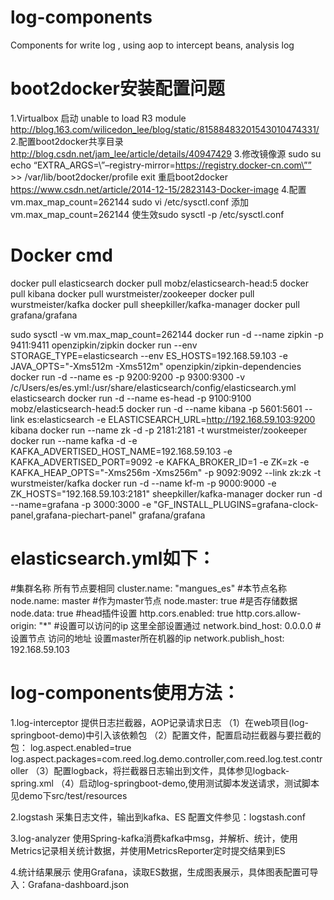 # log-components
Components for write log , using aop to intercept beans, analysis log

# boot2docker安装配置问题
1.Virtualbox 启动 unable to load R3 module
http://blog.163.com/wilicedon_lee/blog/static/81588483201543010474331/
2.配置boot2docker共享目录
http://blog.csdn.net/jam_lee/article/details/40947429
3.修改镜像源
sudo su echo “EXTRA_ARGS=\”–registry-mirror=https://registry.docker-cn.com\”” >> /var/lib/boot2docker/profile
exit
重启boot2docker
https://www.csdn.net/article/2014-12-15/2823143-Docker-image
4.配置vm.max_map_count=262144
sudo vi /etc/sysctl.conf
添加vm.max_map_count=262144
使生效sudo sysctl -p /etc/sysctl.conf


# Docker cmd
docker pull elasticsearch
docker pull mobz/elasticsearch-head:5
docker pull kibana
docker pull wurstmeister/zookeeper 
docker pull wurstmeister/kafka
docker pull sheepkiller/kafka-manager
docker pull grafana/grafana

sudo sysctl -w vm.max_map_count=262144
docker run -d --name zipkin -p 9411:9411 openzipkin/zipkin
docker run --env STORAGE_TYPE=elasticsearch --env ES_HOSTS=192.168.59.103 -e JAVA_OPTS="-Xms512m -Xms512m" openzipkin/zipkin-dependencies
docker run -d --name es -p 9200:9200 -p 9300:9300 -v /c/Users/es/es.yml:/usr/share/elasticsearch/config/elasticsearch.yml elasticsearch
docker run -d --name es-head -p 9100:9100 mobz/elasticsearch-head:5
docker run -d --name kibana -p 5601:5601 --link es:elasticsearch -e ELASTICSEARCH_URL=http://192.168.59.103:9200 kibana 
docker run --name zk -d -p 2181:2181 -t wurstmeister/zookeeper 
docker run --name kafka -d -e KAFKA_ADVERTISED_HOST_NAME=192.168.59.103 -e KAFKA_ADVERTISED_PORT=9092 -e KAFKA_BROKER_ID=1 -e ZK=zk -e KAFKA_HEAP_OPTS="-Xms256m -Xms256m" -p 9092:9092 --link zk:zk -t wurstmeister/kafka
docker run -d --name kf-m -p 9000:9000 -e ZK_HOSTS="192.168.59.103:2181" sheepkiller/kafka-manager
docker run -d --name=grafana -p 3000:3000 -e "GF_INSTALL_PLUGINS=grafana-clock-panel,grafana-piechart-panel" grafana/grafana


# elasticsearch.yml如下：
#集群名称 所有节点要相同
cluster.name: "mangues_es"
#本节点名称
node.name: master
#作为master节点
node.master: true
#是否存储数据
node.data: true
#head插件设置
http.cors.enabled: true
http.cors.allow-origin: "*"
#设置可以访问的ip 这里全部设置通过
network.bind_host: 0.0.0.0
#设置节点 访问的地址 设置master所在机器的ip
network.publish_host: 192.168.59.103


# log-components使用方法：
1.log-interceptor
提供日志拦截器，AOP记录请求日志
（1）在web项目(log-springboot-demo)中引入该依赖包
（2）配置文件，配置启动拦截器与要拦截的包：
log.aspect.enabled=true
log.aspect.packages=com.reed.log.demo.controller,com.reed.log.test.controller
（3）配置logback，将拦截器日志输出到文件，具体参见logback-spring.xml
	<logger name="com.reed.log.interceptor.LogAspect" level="INFO"
		additivity="false">
		<appender-ref ref="ROLLING_FILE_ASPECT" />
		<appender-ref ref="STDOUT" />
	</logger>
（4）启动log-springboot-demo,使用测试脚本发送请求，测试脚本见demo下src/test/resources
	
2.logstash
采集日志文件，输出到kafka、ES
配置文件参见：logstash.conf

3.log-analyzer
使用Spring-kafka消费kafka中msg，并解析、统计，使用Metrics记录相关统计数据，并使用MetricsReporter定时提交结果到ES

4.统计结果展示
使用Grafana，读取ES数据，生成图表展示，具体图表配置可导入：Grafana-dashboard.json


